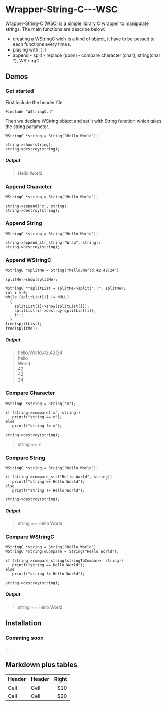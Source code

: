 # Wrapper-String-C---WSC #

Wrapper-String-C (WSC) is a simple library C wrapper to manipulate strings.
The main functions are describe below:

* creating a WStringC wich is a kind of object, it have to be passed to each functions every times.
* playing with it :)
* append - split - replace (soon) - compare character (char), string(char *), WStringC.


## Demos ##

### Get started ###

First include the header file

`#include "WStringC.h"`

Then we declare WString object and set it with String function which takes the string parameter. 

    WStringC *string = String("Hello World");

    string->show(string);
    string->destroy(string);

##### Output #####

> Hello World

### Append Character ###

    WStringC *string = String("Hello World");

    string->append('x', string);
    string->destroy(string);

### Append String ###

    WStringC *string = String("Hello World");

    string->append_str_string("Wrap", string);
    string->destroy(string);

### Append WStringC ###

    WStringC *splitMe = String("hello;World;42;42|24");

    splitMe->show(splitMe);

    WStringC **splitList = splitMe->split(";|", splitMe);
    int i = 0;
    while (splitList[i] != NULL)
      {
        splitList[i]->show(splitList[i]);
        splitList[i]->destroy(splitList[i]);
        i++;
      }
    free(splitList);
    free(splitMe);

##### Output #####

> hello;World;42;42|24  
> hello  
> World  
> 42  
> 42  
> 24  

### Compare Character ###
    
    WStringC *string = String("x");

    if (string->compare('x', string))
       printf("string == x");
    else
       printf("string != x");

    string->destroy(string);

> string == x

### Compare String ###

    WStringC *string = String("Hello World");

    if (string->compare_str("Hello World", string))
       printf("string == Hello World");
    else
       printf("string != Hello World");

    string->destroy(string);


##### Output #####

> string == Hello World

### Compare WStringC ###

    WStringC *string = String("Hello World");
    WStringC *stringToCompare = String("Hello World");

    if (string->compare_string(stringToCompare, string))
       printf("string == Hello World");
    else
       printf("string != Hello World");

    string->destroy(string);

##### Output #####

> string == Hello World


## Installation ##

### Comming soon ###

...


## Markdown plus tables ##

| Header | Header | Right  |
| ------ | ------ | -----: |
|  Cell  |  Cell  |   $10  |
|  Cell  |  Cell  |   $20  |
